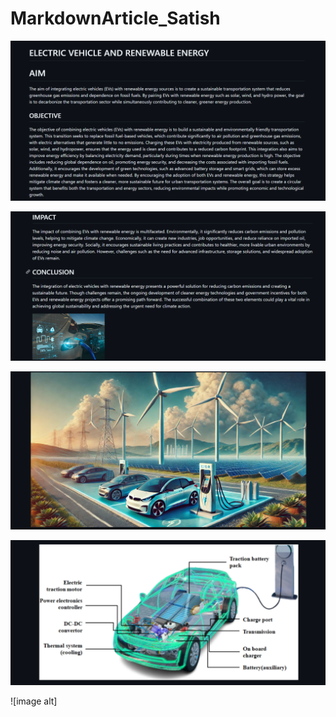 # MarkdownArticle_Satish


![image alt](https://github.com/satishspatil-01/MarkdownArticle_Satish/blob/main/Screenshot%202025-09-03%20000016.png?raw=true)


![image alt](https://github.com/satishspatil-01/MarkdownArticle_Satish/blob/main/Screenshot%202025-09-03%20000051.png?raw=true)


![image alt](https://github.com/satishspatil-01/MarkdownArticle_Satish/blob/main/Screenshot%202025-09-03%20000118.png?raw=true)


![image alt](https://github.com/satishspatil-01/MarkdownArticle_Satish/blob/main/Screenshot%202025-09-03%20000147.png?raw=true)


![image alt]
